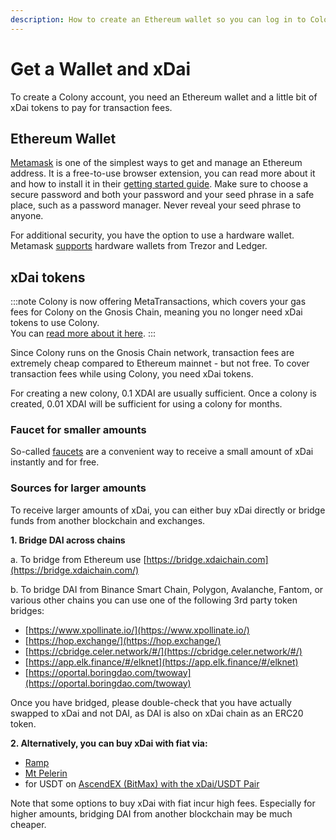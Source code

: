 ```yaml
---
description: How to create an Ethereum wallet so you can log in to Colony
---
```


# Get a Wallet and xDai

To create a Colony account, you need an Ethereum wallet and a little bit of xDai tokens to pay for transaction fees.

## Ethereum Wallet

[Metamask](https://metamask.io/) is one of the simplest ways to get and manage an Ethereum address. It is a free-to-use browser extension, you can read more about it and how to install it in their [getting started guide](https://metamask.zendesk.com/hc/en-us/articles/360015489531-Getting-Started-With-MetaMask-Part-1-). Make sure to choose a secure password and both your password and your seed phrase in a safe place, such as a password manager. Never reveal your seed phrase to anyone.

For additional security, you have the option to use a hardware wallet. Metamask [supports](https://metamask.zendesk.com/hc/en-us/articles/360020394612-How-to-connect-a-Trezor-or-Ledger-Hardware-Wallet) hardware wallets from Trezor and Ledger.

## xDai tokens

:::note
Colony is now offering MetaTransactions, which covers your gas fees for Colony on the Gnosis Chain, meaning you no longer need xDai tokens to use Colony.\
You can [read more about it here](../../creator-forge/advanced-features/metatransactions.md).&#x20;
:::

Since Colony runs on the Gnosis Chain network, transaction fees are extremely cheap compared to Ethereum mainnet - but not free. To cover transaction fees while using Colony, you need xDai tokens.&#x20;

For creating a new colony, 0.1 XDAI are usually sufficient. Once a colony is created, 0.01 XDAI will be sufficient for using a colony for months.

### Faucet for smaller amounts

So-called [faucets](https://www.xdaichain.com/for-users/get-xdai-tokens/xdai-faucet) are a convenient way to receive a small amount of xDai instantly and for free.

### Sources for larger amounts

To receive larger amounts of xDai, you can either buy xDai directly or bridge funds from another blockchain and exchanges.

**1. Bridge DAI across chains**

a. To bridge from Ethereum use [https://bridge.xdaichain.com](https://bridge.xdaichain.com/)

b. To bridge DAI from Binance Smart Chain, Polygon, Avalanche, Fantom, or various other chains you can use one of the following 3rd party token bridges:

* [https://www.xpollinate.io/](https://www.xpollinate.io/)
* [https://hop.exchange/](https://hop.exchange/)
* [https://cbridge.celer.network/#/](https://cbridge.celer.network/#/)
* [https://app.elk.finance/#/elknet](https://app.elk.finance/#/elknet)
* [https://oportal.boringdao.com/twoway](https://oportal.boringdao.com/twoway)

Once you have bridged, please double-check that you have actually swapped to xDai and not DAI, as DAI is also on xDai chain as an ERC20 token.

**2. Alternatively, you can buy xDai with fiat via:**

* [Ramp](https://ramp.network/buy/?swapAsset=XDAI)
* [Mt Pelerin](https://www.mtpelerin.com/buy-xdai)
* for USDT on [AscendEX (BitMax) with the xDai/USDT Pair](https://ascendex.com/en/basic/cashtrade-spottrading/usdt/xdai)

Note that some options to buy xDai with fiat incur high fees. Especially for higher amounts, bridging DAI from another blockchain may be much cheaper.
